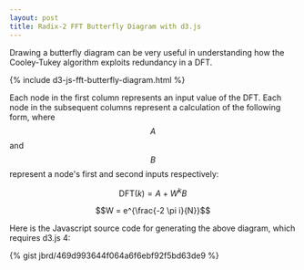 ```yaml
---
layout: post
title: Radix-2 FFT Butterfly Diagram with d3.js
---
```


Drawing a butterfly diagram can be very useful in understanding how the Cooley-Tukey algorithm
exploits redundancy in a DFT.

{% include d3-js-fft-butterfly-diagram.html %}

Each node in the first column represents an input value of the DFT. Each node in the subsequent 
columns represent a calculation of the following form, where $$A$$ and $$B$$ represent a node's
first and second inputs respectively:

$$\mathrm{DFT}(k) = A + W^{k} B$$

$$W = e^{\frac{-2 \pi i}{N}}$$

Here is the Javascript source code for generating the above diagram, which requires d3.js 4:

{% gist jbrd/469d993644f064a6f6ebf92f5bd63de9 %}
